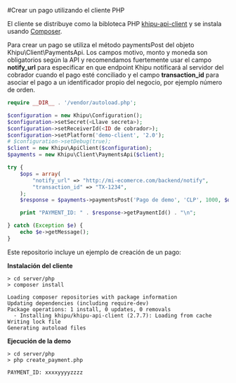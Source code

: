 #Crear un pago utilizando el cliente PHP

El cliente se distribuye como la bibloteca PHP [khipu-api-client](https://packagist.org/packages/khipu/khipu-api-client) y se instala usando [Composer](https://getcomposer.org/).

Para crear un pago se utiliza el método paymentsPost del objeto Khipu\Client\PaymentsApi. Los campos motivo, monto y moneda son obligatorios según la API y recomendamos fuertemente usar el campo **notify_url** para especificar en que endpoint Khipu notificará al servidor del cobrador cuando el pago esté conciliado y el campo **transaction_id** para asociar el pago a un identificador propio del negocio, por ejemplo número de orden.


```php
require __DIR__ . '/vendor/autoload.php';

$configuration = new Khipu\Configuration();
$configuration->setSecret(<Llave secreta>);
$configuration->setReceiverId(<ID de cobrador>);
$configuration->setPlatform('demo-client', '2.0');
# $configuration->setDebug(true);
$client = new Khipu\ApiClient($configuration);
$payments = new Khipu\Client\PaymentsApi($client);

try {
    $ops = array(
    	"notify_url" => "http://mi-ecomerce.com/backend/notify",
    	"transaction_id" => "TX-1234",
    );
    $response = $payments->paymentsPost('Pago de demo', 'CLP', 1000, $ops);

    print "PAYMENT_ID: " . $response->getPaymentId() . "\n";

} catch (Exception $e) {
    echo $e->getMessage();
}
```

Este repositorio incluye un ejemplo de creación de un pago:


**Instalación del cliente**

```
> cd server/php
> composer install

Loading composer repositories with package information
Updating dependencies (including require-dev)
Package operations: 1 install, 0 updates, 0 removals
  - Installing khipu/khipu-api-client (2.7.7): Loading from cache
Writing lock file
Generating autoload files
```

**Ejecución de la demo**

```
> cd server/php
> php create_payment.php

PAYMENT_ID: xxxxyyyyzzzz
```

